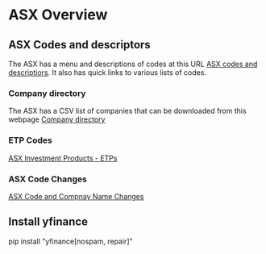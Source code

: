 # ASX Overview

## ASX Codes and descriptors

The ASX has a menu and descriptions of codes at this URL [ASX codes and descriptiors](https://www.asx.com.au/markets/market-resources/asx-codes-and-descriptors). It also has quick links to various lists of codes.

### Company directory

The ASX has a CSV list of companies that can be downloaded from this webpage [Company directory](https://www.asx.com.au/markets/trade-our-cash-market/directory)

### ETP Codes

[ASX Investment Products - ETPs](https://www.asx.com.au/markets/trade-our-cash-market/asx-investment-products-directory/etps)
### ASX Code Changes

[ASX Code and Compnay Name Changes](https://www.asx.com.au/markets/market-resources/asx-codes-and-descriptors/asx-code-changes)

## Install yfinance

pip install "yfinance[nospam, repair]"
